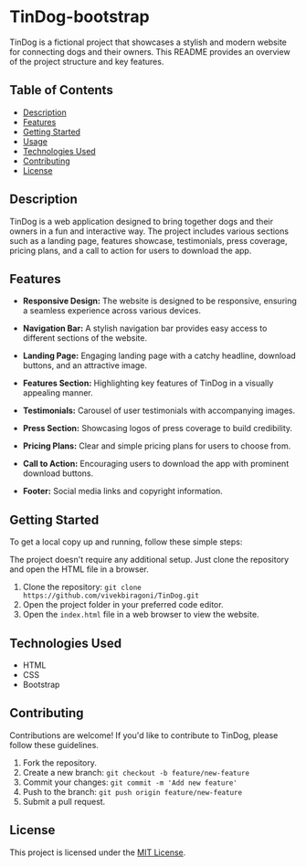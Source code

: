 
# TinDog-bootstrap



TinDog is a fictional project that showcases a stylish and modern website for connecting dogs and their owners. This README provides an overview of the project structure and key features.

## Table of Contents
- [Description](#description)
- [Features](#features)
- [Getting Started](#getting-started)
- [Usage](#usage)
- [Technologies Used](#technologies-used)
- [Contributing](#contributing)
- [License](#license)

## Description

TinDog is a web application designed to bring together dogs and their owners in a fun and interactive way. The project includes various sections such as a landing page, features showcase, testimonials, press coverage, pricing plans, and a call to action for users to download the app.

## Features

- **Responsive Design:** The website is designed to be responsive, ensuring a seamless experience across various devices.

- **Navigation Bar:** A stylish navigation bar provides easy access to different sections of the website.

- **Landing Page:** Engaging landing page with a catchy headline, download buttons, and an attractive image.

- **Features Section:** Highlighting key features of TinDog in a visually appealing manner.

- **Testimonials:** Carousel of user testimonials with accompanying images.

- **Press Section:** Showcasing logos of press coverage to build credibility.

- **Pricing Plans:** Clear and simple pricing plans for users to choose from.

- **Call to Action:** Encouraging users to download the app with prominent download buttons.

- **Footer:** Social media links and copyright information.

## Getting Started

To get a local copy up and running, follow these simple steps:

The project doesn't require any additional setup. Just clone the repository and open the HTML file in a browser.

1. Clone the repository: `git clone https://github.com/vivekbiragoni/TinDog.git`
2. Open the project folder in your preferred code editor.
3. Open the `index.html` file in a web browser to view the website.


## Technologies Used

- HTML
- CSS
- Bootstrap


## Contributing

Contributions are welcome! If you'd like to contribute to TinDog, please follow these guidelines.

1. Fork the repository.
2. Create a new branch: `git checkout -b feature/new-feature`
3. Commit your changes: `git commit -m 'Add new feature'`
4. Push to the branch: `git push origin feature/new-feature`
5. Submit a pull request.

## License

This project is licensed under the [MIT License]([link_to_license_file](https://github.com/vivekbiragoni/tindog_bootstrap/blob/main/LICENSE)https://github.com/vivekbiragoni/tindog_bootstrap/blob/main/LICENSE).
